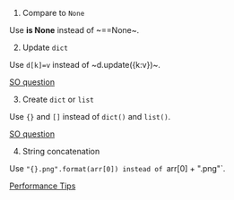 1. Compare to `None`

Use **is None** instead of ~==None~.

2. Update `dict`

Use `d[k]=v` instead of ~d.update({k:v})~.

[SO question](https://stackoverflow.com/questions/15456158/python-dict-update-vs-subscript-to-add-a-single-key-value-pair)

3. Create `dict` or `list`

Use `{}` and `[]` instead of `dict()` and `list()`.

[SO question](https://stackoverflow.com/questions/5790860/and-vs-list-and-dict-which-is-better)

4. String concatenation

Use `"{}.png".format(arr[0]) instead of `arr[0] + ".png"`.
 
[Performance Tips](https://wiki.python.org/moin/PythonSpeed/PerformanceTips#head-c849d5d5d94bc3eacbff9d5746af4083443cf2ca)

